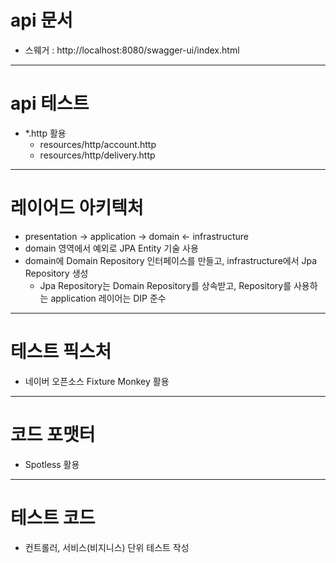 # api 문서
* 스웨거 : http://localhost:8080/swagger-ui/index.html
---
# api 테스트 
* *.http 활용
  * resources/http/account.http
  * resources/http/delivery.http
---
# 레이어드 아키텍처
* presentation -> application -> domain <- infrastructure
* domain 영역에서 예외로 JPA Entity 기술 사용
* domain에 Domain Repository 인터페이스를 만들고, infrastructure에서 Jpa Repository 생성
  * Jpa Repository는 Domain Repository를 상속받고, Repository를 사용하는 application 레이어는 DIP 준수
---
# 테스트 픽스처
* 네이버 오픈소스 Fixture Monkey 활용
---
# 코드 포맷터
* Spotless 활용
---
# 테스트 코드
* 컨트롤러, 서비스(비지니스) 단위 테스트 작성